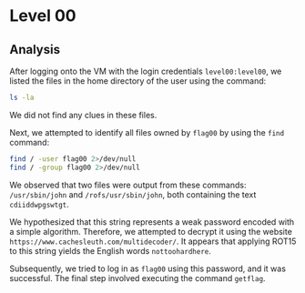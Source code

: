 # Level 00

## Analysis

After logging onto the VM with the login credentials `level00:level00`, we listed the files in the home directory of the user using the command:

```sh
ls -la
```

We did not find any clues in these files.

Next, we attempted to identify all files owned by `flag00` by using the `find` command:

```sh
find / -user flag00 2>/dev/null
find / -group flag00 2>/dev/null
```

We observed that two files were output from these commands: `/usr/sbin/john` and `/rofs/usr/sbin/john`, both containing the text `cdiiddwpgswtgt`.

We hypothesized that this string represents a weak password encoded with a simple algorithm. Therefore, we attempted to decrypt it using the website `https://www.cachesleuth.com/multidecoder/`. It appears that applying ROT15 to this string yields the English words `nottoohardhere`.

Subsequently, we tried to log in as `flag00` using this password, and it was successful. The final step involved executing the command `getflag`.
